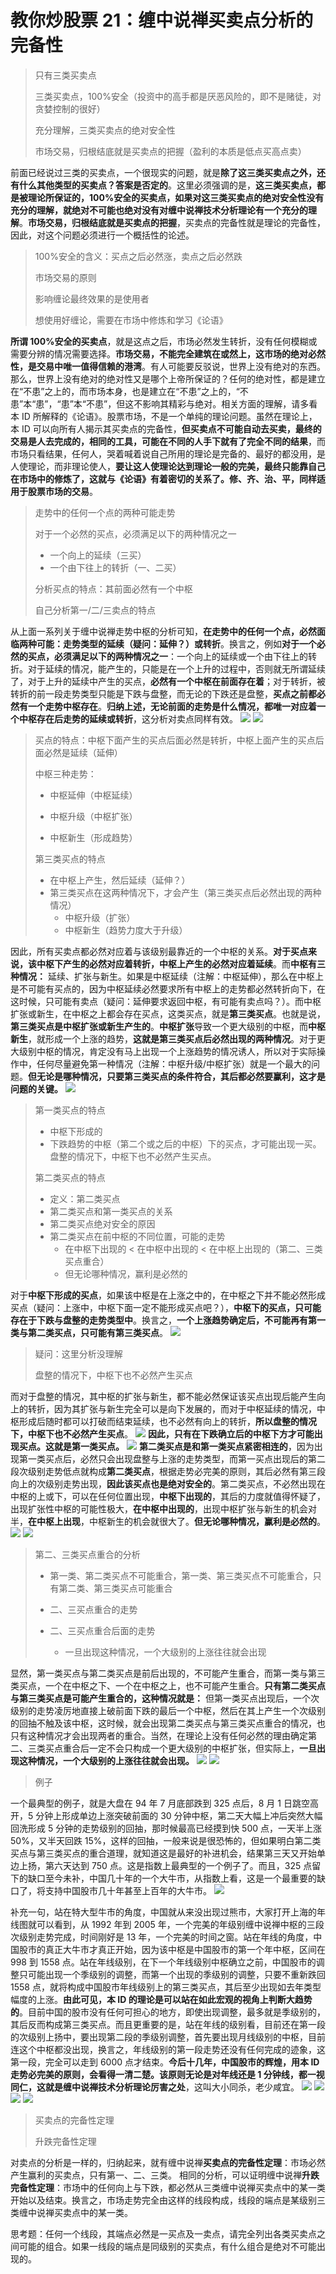 # 教你炒股票 21：缠中说禅买卖点分析的完备性

> 只有三类买卖点
>
> 三类买卖点，100%安全（投资中的高手都是厌恶风险的，即不是赌徒，对贪婪控制的很好）
>
> 充分理解，三类买卖点的绝对安全性
>
> 市场交易，归根结底就是买卖点的把握（盈利的本质是低点买高点卖）

前面已经说过三类的买卖点，一个很现实的问题，就是**除了这三类买卖点之外，还有什么其他类型的买卖点？答案是否定的**。这里必须强调的是，**这三类买卖点，都是被理论所保证的，100%安全的买卖点，如果对这三类买卖点的绝对安全性没有充分的理解，就绝对不可能也绝对没有对缠中说禅技术分析理论有一个充分的理解**。**市场交易，归根结底就是买卖点的把握**，买卖点的完备性就是理论的完备性，因此，对这个问题必须进行一个概括性的论述。

> 100%安全的含义：买点之后必然涨，卖点之后必然跌
>
> 市场交易的原则
>
> 影响缠论最终效果的是使用者
>
> 想使用好缠论，需要在市场中修炼和学习《论语》

**所谓 100%安全的买卖点**，就是这点之后，市场必然发生转折，没有任何模糊或需要分辨的情况需要选择。**市场交易，不能完全建筑在或然上，这市场的绝对必然性，是交易中唯一值得信赖的港湾**。有人可能要反驳说，世界上没有绝对的东西。那么，世界上没有绝对的绝对性又是哪个上帝所保证的？任何的绝对性，都是建立在“不患”之上的，而市场本身，也是建立在“不患”之上的，“不患”本“患”，“患”本“不患”，但这不影响其精彩与绝对。相关方面的理解，请多看本 ID 所解释的《论语》。股票市场，不是一个单纯的理论问题。虽然在理论上，本 ID 可以向所有人揭示其买卖点的完备性，**但买卖点不可能自动去买卖，最终的交易是人去完成的，相同的工具，可能在不同的人手下就有了完全不同的结果**，而市场只看结果，任何人，哭着喊着说自己所用的理论是完备的、最好的都没用，是人使理论，而非理论使人，**要让这人使理论达到理论一般的完美，最终只能靠自己在市场中的修炼了，这就与《论语》有着密切的关系了。修、齐、治、平，同样适用于股票市场的交易**。

> 走势中的任何一个点的两种可能走势
>
> 对于一个必然的买点，必须满足以下的两种情况之一
>
> - 一个向上的延续（三买）
> - 一个由下往上的转折（一、二买）
>
> 分析买点的特点：其前面必然有一个中枢
>
> 自己分析第一/二/三卖点的特点

从上面一系列关于缠中说禅走势中枢的分析可知，**在走势中的任何一个点，必然面临两种可能：走势类型的延续（疑问：延伸？）或转折**。换言之，例如**对于一个必然的买点，必须满足以下的两种情况之一**：一个向上的延续或一个由下往上的转折。对于延续的情况，能产生的，只能是在一个上升的过程中，否则就无所谓延续了，对于上升的延续中产生的买点，**必然有一个中枢在前面存在着**；对于转折，被转折的前一段走势类型只能是下跌与盘整，而无论的下跌还是盘整，**买点之前都必然有一个走势中枢存在**。**归纳上述，无论前面的走势是什么情况，都唯一对应着一个中枢存在后走势的延续或转折**，这分析对卖点同样有效。
![](./1.png)
![](./2.png)

> 买点的特点：中枢下面产生的买点后面必然是转折，中枢上面产生的买点后面必然是延续（延伸）
>
> 中枢三种走势：
>
> - 中枢延伸（中枢延续）
>
> - 中枢升级（中枢扩张）
> - 中枢新生（形成趋势）
>
> 第三类买点的特点
>
> - 在中枢上产生，然后延续（延伸？）
> - 第三类买点在这两种情况下，才会产生（第三类买点后必然出现的两种情况）
>   - 中枢升级（扩张）
>   - 中枢新生（趋势力度大于升级）

因此，所有买卖点都必然对应着与该级别最靠近的一个中枢的关系。**对于买点来说，该中枢下产生的必然对应着转折，中枢上产生的必然对应着延续**。而**中枢有三种情况：** 延续、扩张与新生。如果是中枢延续（注解：中枢延伸），那么在中枢上是不可能有买点的，因为中枢延续必然要求所有中枢上的走势都必然转折向下，在这时候，只可能有卖点（疑问：延伸要求返回中枢，有可能有卖点吗？）。而中枢扩张或新生，在中枢之上都会存在买点，这类买点，就是**第三类买点**。也就是说，**第三类买点是中枢扩张或新生产生的**。**中枢扩张**导致一个更大级别的中枢，而**中枢新生**，就形成一个上涨的趋势，**这就是第三类买点后必然出现的两种情况**。对于更大级别中枢的情况，肯定没有马上出现一个上涨趋势的情况诱人，所以对于实际操作中，任何尽量避免第一种情况（注解：中枢升级/中枢扩张）就是一个最大的问题。**但无论是哪种情况，只要第三类买点的条件符合，其后都必然要赢利，这才是问题的关键。**
![](./3.png)

> 第一类买点的特点
>
> - 中枢下形成的
> - 下跌趋势的中枢（第二个或之后的中枢）下的买点，才可能出现一买。盘整的情况下，中枢下也不必然产生买点。
>
> 第二类买点的特点
>
> - 定义：第二类买点
> - 第二类买点和第一类买点的关系
> - 第二类买点绝对安全的原因
> - 第二类买点在前中枢的不同位置，可能的走势
>   - 在中枢下出现的 < 在中枢中出现的 < 在中枢上出现的（第二、三类买点重合）
>   - 但无论哪种情况，赢利是必然的

对于**中枢下形成的买点**，如果该中枢是在上涨之中的，在中枢之下并不能必然形成买点（疑问：上涨中，中枢下面一定不能形成买点吧？），**中枢下的买点，只可能存在于下跌与盘整的走势类型中**。换言之，**一个上涨趋势确定后，不可能再有第一类与第二类买点，只可能有第三类买点**。
![](./4.png)

> 疑问：这里分析没理解
>
> 盘整的情况下，中枢下也不必然产生买点

而对于盘整的情况，其中枢的扩张与新生，都不能必然保证该买点出现后能产生向上的转折，因为其扩张与新生完全可以是向下发展的，而对于中枢延续的情况，中枢形成后随时都可以打破而结束延续，也不必然有向上的转折，**所以盘整的情况下，中枢下也不必然产生买点**。
![](./5.png)
**因此，只有在下跌确立后的中枢下方才可能出现买点。这就是第一类买点。**
![](./6.png)
**第二类买点是和第一类买点紧密相连的**，因为出现第一类买点后，必然只会出现盘整与上涨的走势类型，而第一买点出现后的第二段次级别走势低点就构成**第二类买点**，根据走势必完美的原则，其后必然有第三段向上的次级别走势出现，**因此该买点也是绝对安全的**。第二类买点，不必然出现在中枢的上或下，可以在任何位置出现，**中枢下出现的**，其后的力度就值得怀疑了，出现扩张性中枢的可能性极大，**在中枢中出现的**，出现中枢扩张与新生的机会对半，**在中枢上出现**，中枢新生的机会就很大了。**但无论哪种情况，赢利是必然的**。
![](./7.png)
![](./8.png)

> 第二、三类买点重合的分析
>
> - 第一类、第二类买点不可能重合，第一类、第三类买点不可能重合，只有第二类、第三类买点可能重合
>
> - 二、三买点重合的走势
> - 二、三买点重合后面的走势
>   - 一旦出现这种情况，一个大级别的上涨往往就会出现

显然，第一类买点与第二类买点是前后出现的，不可能产生重合，而第一类与第三类买点，一个在中枢之下、一个在中枢之上，也不可能产生重合。**只有第二类买点与第三类买点是可能产生重合的，这种情况就是：** 但第一类买点出现后，一个次级别的走势凌厉地直接上破前面下跌的最后一个中枢，然后在其上产生一个次级别的回抽不触及该中枢，这时候，就会出现第二类买点与第三类买点重合的情况，也只有这种情况才会出现两者的重合。当然，在理论上没有任何必然的理由确定第二、三类买点重合后一定不会只构成一个更大级别的中枢扩张，但实际上，**一旦出现这种情况，一个大级别的上涨往往就会出现。**
![](./9.png)
![](./10.png)

> 例子

一个最典型的例子，就是大盘在 94 年 7 月底部跌到 325 点后，8 月 1 日跳空高开，5 分钟上形成单边上涨突破前面的 30 分钟中枢，第二天大幅上冲后突然大幅回洗形成 5 分钟的走势级别的回抽，那时候最高已经摸到快 500 点，一天半上涨 50%，又半天回跌 15%，这样的回抽，一般来说是很恐怖的，但如果明白第二类买点与第三类买点的重合道理，就知道这是最好的补进机会，结果第三天又开始单边上扬，第六天达到 750 点。这是指数上最典型的一个例子了。而且，325 点留下的缺口至今未补，中国几十年的一个大牛市，从指数上看，这是一个最重要的缺口了，将支持中国股市几十年甚至上百年的大牛市。
![](./11.png)

补充一句，站在特大型牛市的角度，中国就从来没出现过熊市，大家打开上海的年线图就可以看到，从 1992 年到 2005 年，一个完美的年级别缠中说禅中枢的三段次级别走势完成，时间刚好是 13 年，一个完美的时间之窗。站在年线的角度，中国股市的真正大牛市才真正开始，因为该中枢是中国股市的第一个年中枢，区间在 998 到 1558 点。站在年线级别，在下一个年线级别中枢确立之前，中国股市的调整只可能出现一个季级别的调整，而第一个出现的季级别的调整，只要不重新跌回 1558 点，就将构成中国股市年线级别上的第三类买点，其后至少出现如去年类型幅度的上涨。**由此可见，本 ID 的理论是可以站在如此宏观的视角上判断大趋势的**。目前中国的股市没有任何可担心的地方，即使出现调整，最多就是季级别的，其后反而构成第三类买点。而且更重要的是，站在年线的级别看，目前还在第一段的次级别上扬中，要出现第二段的季级别调整，首先要出现月线级别的中枢，目前连这个中枢都没出现，换言之，年线级别的第一段走势还没有任何完成的迹象，这第一段，完全可以走到 6000 点才结束。**今后十几年，中国股市的辉煌，用本 ID 走势必完美的原则，会看得一清二楚。该原则无论是对年线还是 1 分钟线，都一视同仁，这就是缠中说禅技术分析理论厉害之处**，这叫大小同杀，老少咸宜。
![](./15.png)
![](./12.png)
![](./13.png)
![](./14.png)

> 买卖点的完备性定理
>
> 升跌完备性定理

对卖点的分析是一样的，归纳起来，就有缠中说禅**买卖点的完备性定理**：市场必然产生赢利的买卖点，只有第一、二、三类。
相同的分析，可以证明缠中说禅**升跌完备性定理**：市场中的任何向上与下跌，都必然从三类缠中说禅买卖点中的某一类开始以及结束。换言之，市场走势完全由这样的线段构成，线段的端点是某级别三类缠中说禅买卖点中的某一类。

思考题：任何一个线段，其端点必然是一买点及一卖点，请完全列出各类买卖点之间可能的组合。如果一线段的端点是同级别的买卖点，有什么组合是绝对不可能出现的。
